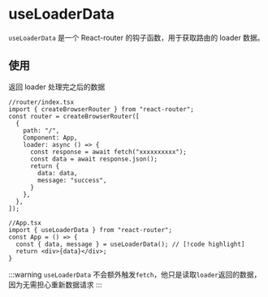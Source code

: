 # useLoaderData

`useLoaderData` 是一个 React-router 的钩子函数，用于获取路由的 loader 数据。

## 使用

返回 loader 处理完之后的数据

```tsx
//router/index.tsx
import { createBrowserRouter } from "react-router";
const router = createBrowserRouter([
  {
    path: "/",
    Component: App,
    loader: async () => {
      const response = await fetch("xxxxxxxxxx");
      const data = await response.json();
      return {
        data: data,
        message: "success",
      }
    },
  },
]);

//App.tsx
import { useLoaderData } from "react-router";
const App = () => {
  const { data, message } = useLoaderData(); // [!code highlight]
  return <div>{data}</div>;
}
```

:::warning
`useLoaderData` 不会额外触发`fetch`，他只是读取`loader`返回的数据，因为无需担心重新数据请求
:::


